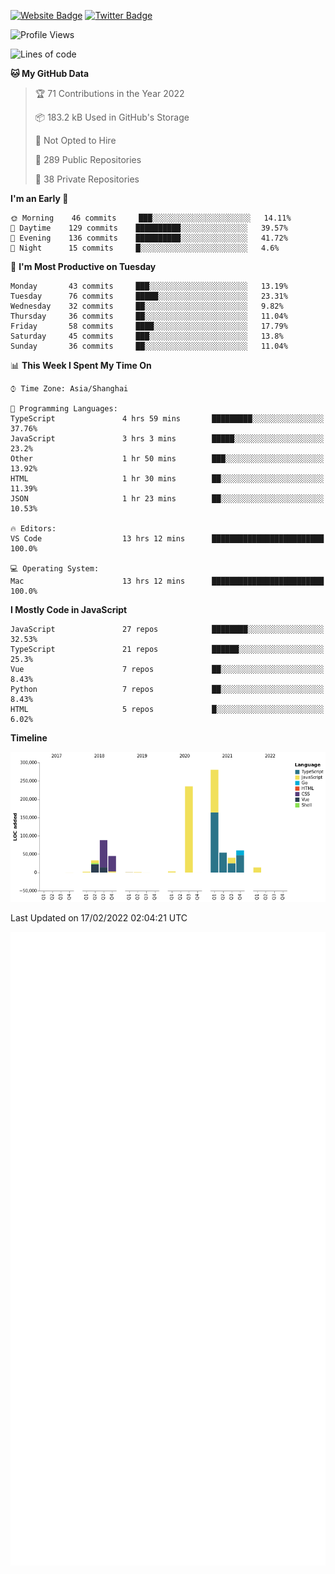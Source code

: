 [![Website Badge](https://img.shields.io/badge/-caos.me-444444?style=flat&logo=Google-Chrome&logoColor=f2f2f2&link=https://caos.me)](https://caos.me)
[![Twitter Badge](https://img.shields.io/badge/-@caosbad-1da1f2?style=flat&labelColor=1ca0f1&logo=twitter&logoColor=white&link=https://twitter.com/caosbad)](https://twitter.com/caosbad)



<!--START_SECTION:waka-->
![Profile Views](http://img.shields.io/badge/Profile%20Views-4-blue)

![Lines of code](https://img.shields.io/badge/From%20Hello%20World%20I%27ve%20Written-856%20Thousand%20lines%20of%20code-blue)

**🐱 My GitHub Data** 

> 🏆 71 Contributions in the Year 2022
 > 
> 📦 183.2 kB Used in GitHub's Storage 
 > 
> 🚫 Not Opted to Hire
 > 
> 📜 289 Public Repositories 
 > 
> 🔑 38 Private Repositories  
 > 
**I'm an Early 🐤** 

```text
🌞 Morning    46 commits     ███░░░░░░░░░░░░░░░░░░░░░░   14.11% 
🌆 Daytime    129 commits    ██████████░░░░░░░░░░░░░░░   39.57% 
🌃 Evening    136 commits    ██████████░░░░░░░░░░░░░░░   41.72% 
🌙 Night      15 commits     █░░░░░░░░░░░░░░░░░░░░░░░░   4.6%

```
📅 **I'm Most Productive on Tuesday** 

```text
Monday       43 commits     ███░░░░░░░░░░░░░░░░░░░░░░   13.19% 
Tuesday      76 commits     █████░░░░░░░░░░░░░░░░░░░░   23.31% 
Wednesday    32 commits     ██░░░░░░░░░░░░░░░░░░░░░░░   9.82% 
Thursday     36 commits     ██░░░░░░░░░░░░░░░░░░░░░░░   11.04% 
Friday       58 commits     ████░░░░░░░░░░░░░░░░░░░░░   17.79% 
Saturday     45 commits     ███░░░░░░░░░░░░░░░░░░░░░░   13.8% 
Sunday       36 commits     ██░░░░░░░░░░░░░░░░░░░░░░░   11.04%

```


📊 **This Week I Spent My Time On** 

```text
⌚︎ Time Zone: Asia/Shanghai

💬 Programming Languages: 
TypeScript               4 hrs 59 mins       █████████░░░░░░░░░░░░░░░░   37.76% 
JavaScript               3 hrs 3 mins        █████░░░░░░░░░░░░░░░░░░░░   23.2% 
Other                    1 hr 50 mins        ███░░░░░░░░░░░░░░░░░░░░░░   13.92% 
HTML                     1 hr 30 mins        ██░░░░░░░░░░░░░░░░░░░░░░░   11.39% 
JSON                     1 hr 23 mins        ██░░░░░░░░░░░░░░░░░░░░░░░   10.53%

🔥 Editors: 
VS Code                  13 hrs 12 mins      █████████████████████████   100.0%

💻 Operating System: 
Mac                      13 hrs 12 mins      █████████████████████████   100.0%

```

**I Mostly Code in JavaScript** 

```text
JavaScript               27 repos            ████████░░░░░░░░░░░░░░░░░   32.53% 
TypeScript               21 repos            ██████░░░░░░░░░░░░░░░░░░░   25.3% 
Vue                      7 repos             ██░░░░░░░░░░░░░░░░░░░░░░░   8.43% 
Python                   7 repos             ██░░░░░░░░░░░░░░░░░░░░░░░   8.43% 
HTML                     5 repos             █░░░░░░░░░░░░░░░░░░░░░░░░   6.02%

```


**Timeline**

![Chart not found](https://raw.githubusercontent.com/caosbad/caosbad/master/charts/bar_graph.png) 


 Last Updated on 17/02/2022 02:04:21 UTC
<!--END_SECTION:waka-->


![Metrics](https://github.com/caosbad/CaosBad/blob/master/github-metrics.svg)
